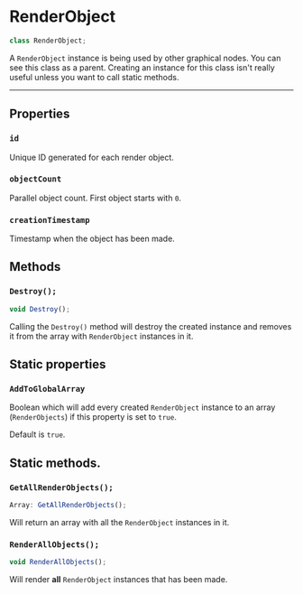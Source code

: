# RenderObject

```ts
class RenderObject;
```

A ``RenderObject`` instance is being used by other graphical nodes. You can see this class as a parent. Creating an instance
for this class isn't really useful unless you want to call static methods.

- - - 

## Properties

### ``id``
Unique ID generated for each render object.

### ``objectCount``
Parallel object count. First object starts with ``0``.

### ``creationTimestamp``
Timestamp when the object has been made.

## Methods

### ``Destroy();``

```ts
void Destroy();
```

Calling the ``Destroy()`` method will destroy the created instance and removes it from the array with ``RenderObject`` instances in it.

## Static properties

### ``AddToGlobalArray``
Boolean which will add every created ``RenderObject`` instance to an array (``RenderObjects``) if this property is set to ``true``.

Default is ``true``.

## Static methods.

### ``GetAllRenderObjects();``

```ts
Array: GetAllRenderObjects();
```

Will return an array with all the ``RenderObject`` instances in it.

### ``RenderAllObjects();``

```ts
void RenderAllObjects();
```

Will render **all** ``RenderObject`` instances that has been made.

